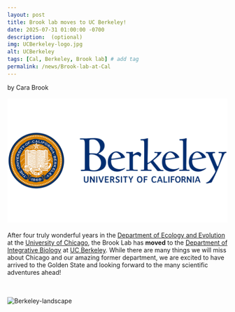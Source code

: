 ```yaml
---
layout: post
title: Brook lab moves to UC Berkeley!
date: 2025-07-31 01:00:00 -0700
description:  (optional)
img: UCBerkeley-logo.jpg
alt: UCBerkeley
tags: [Cal, Berkeley, Brook lab] # add tag
permalink: /news/Brook-lab-at-Cal
---
```


by Cara Brook
<br />
<br />
<img src="/assets/img/UC-Berkeley-Simbolo.jpg" alt="Berkeley" class="img-thumbnail float-start col-md-4" />
<br />
<br />
After four truly wonderful years in the [Department of Ecology and Evolution](https://ecologyandevolution.uchicago.edu) at the [University of Chicago](https://www.uchicago.edu), the Brook Lab has **moved** to the [Department of Integrative Biology](https://ib.berkeley.edu) at [UC Berkeley](https://www.berkeley.edu). While there are many things we will miss about Chicago and our amazing former department, we are excited to have arrived to the Golden State and looking forward to the many scientific adventures ahead!

<br />
<br />
<img src="/assets/img/uc-berkeley-landscape.jpeg" alt="Berkeley-landscape" class="img-thumbnail float-start col-md-5" />
